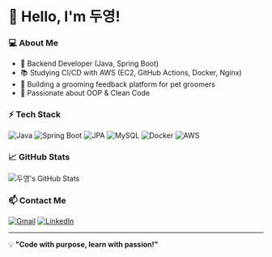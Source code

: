 # 👋 Hello, I'm 두영!

### 💻 About Me
- 🚀 Backend Developer (Java, Spring Boot)
- 📚 Studying CI/CD with AWS (EC2, GitHub Actions, Docker, Nginx)
- 🐶 Building a grooming feedback platform for pet groomers
- 🌱 Passionate about OOP & Clean Code

### ⚡ Tech Stack
![Java](https://img.shields.io/badge/Java-007396?style=flat-square&logo=java&logoColor=white)
![Spring Boot](https://img.shields.io/badge/Spring_Boot-6DB33F?style=flat-square&logo=springboot&logoColor=white)
![JPA](https://img.shields.io/badge/JPA-6DB33F?style=flat-square&logo=spring&logoColor=white)
![MySQL](https://img.shields.io/badge/MySQL-4479A1?style=flat-square&logo=mysql&logoColor=white)
![Docker](https://img.shields.io/badge/Docker-2496ED?style=flat-square&logo=docker&logoColor=white)
![AWS](https://img.shields.io/badge/AWS-232F3E?style=flat-square&logo=amazon-aws&logoColor=white)

### 📈 GitHub Stats
![두영's GitHub Stats](https://github-readme-stats.vercel.app/api?username=DuYeong0020&show_icons=true&theme=radical)

### 📫 Contact Me
[![Gmail](https://img.shields.io/badge/Gmail-D14836?style=flat-square&logo=gmail&logoColor=white)](mailto:your-email@gmail.com)
[![LinkedIn](https://img.shields.io/badge/LinkedIn-0077B5?style=flat-square&logo=linkedin&logoColor=white)](https://linkedin.com/in/your-profile)

---
💡 **"Code with purpose, learn with passion!"**
